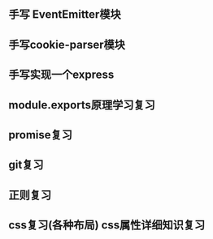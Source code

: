 ## 手写 EventEmitter模块

## 手写cookie-parser模块

## 手写实现一个express

## module.exports原理学习复习

## promise复习

## git复习

## 正则复习

## css复习(各种布局) css属性详细知识复习